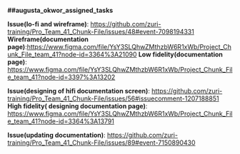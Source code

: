 **##augusta_okwor_assigned_tasks**

**Issue(lo-fi and wireframe)**: https://github.com/zuri-training/Pro_Team_41_Chunk-File/issues/48#event-7098194331
**Wireframe(documentation page)**:https://www.figma.com/file/YsY3SLQhwZMthzbW6R1xWb/Project_Chunk_File_team_41?node-id=3364%3A21090
**Low fidelity(documentation page)**: https://www.figma.com/file/YsY3SLQhwZMthzbW6R1xWb/Project_Chunk_File_team_41?node-id=3397%3A13202

**Issue(designing of hifi documentation screen)**: https://github.com/zuri-training/Pro_Team_41_Chunk-File/issues/56#issuecomment-1207188851
**High fidelity( designing documentation page)**: https://www.figma.com/file/YsY3SLQhwZMthzbW6R1xWb/Project_Chunk_File_team_41?node-id=3364%3A13791

**Issue(updating documentation)**: https://github.com/zuri-training/Pro_Team_41_Chunk-File/issues/89#event-7150890430

